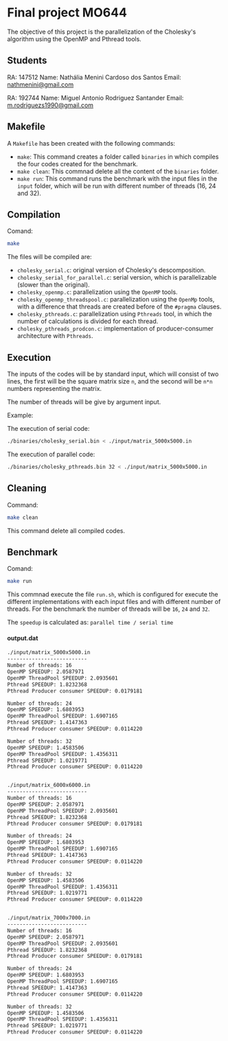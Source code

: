 # Final project MO644

The objective of this project is the parallelization of the Cholesky's algorithm using the OpenMP and Pthread tools.

## Students
RA: 147512
Name: Nathália Menini Cardoso dos Santos
Email: nathmenini@gmail.com

RA: 192744
Name: Miguel Antonio Rodriguez Santander
Email: m.rodriguezs1990@gmail.com

## Makefile

A `Makefile` has been created with the following commands:
* `make`: This command creates a folder called `binaries` in which compiles the four codes created for the benchmark.
* `make clean`: This commnad delete all the content of the `binaries` folder.
*  `make run`: This command runs the benchmark with the input files in the `input` folder, which will be run with different number of threads (16, 24 and 32).


## Compilation
Comand:
``` bash
make
```

The files will be compiled are:
* `cholesky_serial.c`: original version of Cholesky's descomposition.
*  `cholesky_serial_for_parallel.c`: serial version, which is parallelizable (slower than the original).
*  `cholesky_openmp.c`: parallelization using the `OpenMP` tools.
*  `cholesky_openmp_threadspool.c`: parallelization using the `OpenMp` tools, with a difference that threads are created before of the `#pragma` clauses.
*  `cholesky_pthreads.c`: parallelization using `Pthreads` tool, in which the number of calculations is divided for each thread.
*  `cholesky_pthreads_prodcon.c`: implementation of producer-consumer architecture with `Pthreads`.

## Execution
The inputs of the codes will be by standard input, which will consist of two lines, the first will be the square matrix size `n`, and the second will be `n*n` numbers representing the matrix.

The number of threads will be give by argument input.

Example:

The execution of serial code:
``` bash
./binaries/cholesky_serial.bin < ./input/matrix_5000x5000.in
```

The execution of parallel code:
``` bash
./binaries/cholesky_pthreads.bin 32 < ./input/matrix_5000x5000.in
```

## Cleaning
Command:
``` bash
make clean
```
This command delete all compiled codes.


## Benchmark
Comand:
``` bash
make run
```

This commnad execute the file `run.sh`, which is configured for execute the different implementations with each input files and with different number of threads. For the benchmark the number of threads will be `16`, `24` and `32`.

The `speedup` is calculated as: `parallel time / serial time`

#### output.dat
```txt
./input/matrix_5000x5000.in
--------------------------
Number of threads: 16
OpenMP SPEEDUP: 2.0587971
OpenMP ThreadPool SPEEDUP: 2.0935601
Pthread SPEEDUP: 1.8232368
Pthread Producer consumer SPEEDUP: 0.0179181

Number of threads: 24
OpenMP SPEEDUP: 1.6803953
OpenMP ThreadPool SPEEDUP: 1.6907165
Pthread SPEEDUP: 1.4147363
Pthread Producer consumer SPEEDUP: 0.0114220

Number of threads: 32
OpenMP SPEEDUP: 1.4583506
OpenMP ThreadPool SPEEDUP: 1.4356311
Pthread SPEEDUP: 1.0219771
Pthread Producer consumer SPEEDUP: 0.0114220


./input/matrix_6000x6000.in
--------------------------
Number of threads: 16
OpenMP SPEEDUP: 2.0587971
OpenMP ThreadPool SPEEDUP: 2.0935601
Pthread SPEEDUP: 1.8232368
Pthread Producer consumer SPEEDUP: 0.0179181

Number of threads: 24
OpenMP SPEEDUP: 1.6803953
OpenMP ThreadPool SPEEDUP: 1.6907165
Pthread SPEEDUP: 1.4147363
Pthread Producer consumer SPEEDUP: 0.0114220

Number of threads: 32
OpenMP SPEEDUP: 1.4583506
OpenMP ThreadPool SPEEDUP: 1.4356311
Pthread SPEEDUP: 1.0219771
Pthread Producer consumer SPEEDUP: 0.0114220


./input/matrix_7000x7000.in
--------------------------
Number of threads: 16
OpenMP SPEEDUP: 2.0587971
OpenMP ThreadPool SPEEDUP: 2.0935601
Pthread SPEEDUP: 1.8232368
Pthread Producer consumer SPEEDUP: 0.0179181

Number of threads: 24
OpenMP SPEEDUP: 1.6803953
OpenMP ThreadPool SPEEDUP: 1.6907165
Pthread SPEEDUP: 1.4147363
Pthread Producer consumer SPEEDUP: 0.0114220

Number of threads: 32
OpenMP SPEEDUP: 1.4583506
OpenMP ThreadPool SPEEDUP: 1.4356311
Pthread SPEEDUP: 1.0219771
Pthread Producer consumer SPEEDUP: 0.0114220
```